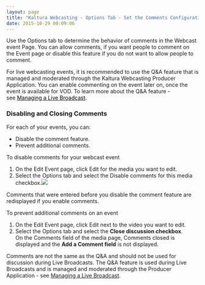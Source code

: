 ```yaml
---
layout: page
title: "Kaltura Webcasting - Options Tab - Set the Comments Configuration "
date: 2015-10-29 00:09:06
---
```


<p>
    Use the Options tab to determine the behavior of comments in the Webcast event Page. You can allow comments, if you want people to comment on the Event page or disable this feature if you do not want to allow people to comment.
  </p>
  
  <p class="mce-note-graphic">
    For live webcasting events, it is recommended to use the Q&A feature that is managed and moderated through the Kaltura Webcasting Producer Application. You can enable commenting on the event later on, once the event is available for VOD. To learn more about the Q&A feature - see<span> <a href="http://knowledge.kaltura.com/node/1628" target="_blank"><span style="color: #000000;">Managing a Live Broadcast</span></a>.</span>
  </p>
  
  <h3>
    Disabling and Closing Comments
  </h3>
  
  <p>
    For each of your events, you can:
  </p>
  
  <ul>
    <li>
      Disable the comment feature.
    </li>
    <li>
      Prevent additional comments.
    </li>
  </ul>
  
  <p class="Procedure mce-procedure">
    To disable comments for your webcast event
  </p>
  
  <ol>
    <li>
      On the Edit Event page, click Edit for the media you want to edit.
    </li>
    <li>
      Select the Options tab and select the Disable comments for this media checkbox.<img src="{{site.url}}/assets/2511">
    </li>
  </ol>
  
  <p class="mce-note-graphic">
    <span>Comments that were entered before you disable the comment feature are redisplayed if you enable comments.</span>
  </p>
  
  <p class="Procedure mce-procedure">
    To prevent additional comments on an event
  </p>
  
  <ol>
    <li>
      On the Edit Event page, click Edit next to the video you want to edit.
    </li>
    <li>
      Select the Options tab and select the <strong>Close discussion checkbox</strong>.<br />On the Comments field of the media page, Comments closed is displayed and the <strong>Add a Comment field</strong> is not displayed.
    </li>
  </ol>
  
  <p class="mce-note-graphic">
    Comments are not the same as the Q&A and should not be used for discussion during Live Broadcasts. The Q&A feature is used during Live Broadcasts and is managed and moderated through the Producer Application - see <a href="http://knowledge.kaltura.com/node/1628" target="_blank"><span>Managing a Live Broadcast</span></a>.
  </p>